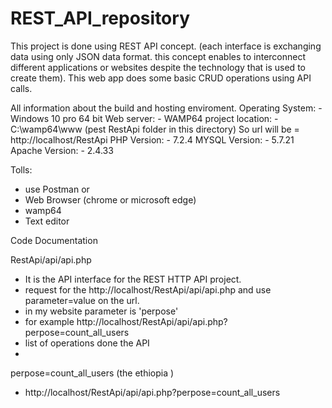 # REST_API_repository
This project is done using REST API concept. (each interface is exchanging data using only JSON data format. this concept enables to interconnect different applications or websites despite the technology that is used to create them). This web app does some basic CRUD operations using API calls.

All information about the build and hosting enviroment.
Operating System: - Windows 10 pro 64 bit
Web server: - WAMP64
project location: - C:\wamp64\www    (pest RestApi folder in this directory)
So url will be = http://localhost/RestApi
PHP Version: - 7.2.4
MYSQL Version: - 5.7.21
Apache Version: - 2.4.33

Tolls:
- use Postman or
- Web Browser (chrome or microsoft edge)
- wamp64
- Text editor

Code Documentation

RestApi/api/api.php
- It is the API interface for the REST HTTP API project.
- request for the http://localhost/RestApi/api/api.php and use parameter=value on the url.
- in my website parameter is 'perpose' 
- for example http://localhost/RestApi/api/api.php?perpose=count_all_users
- list of operations done the API
- 
perpose=count_all_users (the ethiopia )
- http://localhost/RestApi/api/api.php?perpose=count_all_users
